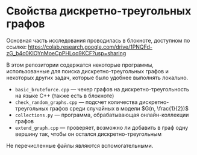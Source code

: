 # Свойства дискретно-треугольных графов

Основная часть исследования проводилась в блокноте, доступном по ссылке: https://colab.research.google.com/drive/1PNQFd-zG_b4c0KlOYnMoeCpPHLoo9KCF?usp=sharing

В этом репозитории содержатся некоторые программы, использованные для поиска дискретно-треугольных графов и некоторых других задач, которые было удобнее выполнять локально.

+ `basic_bruteforce.cpp` — чекер графов на дискретно-треугольность на языке C++ (также есть в блокноте)
+ `check_random_graphs.cpp` — подсчет количества дискретно-треугольных графов среди случайных в модели $G(n, \frac{1}{2})$
+ `collections.py` — программа, обрабатывающая онлайн-коллекции графов
+ `extend_graph.cpp` — проверяет, возможно ли добавить в граф одну вершину так, чтобы он остался дискретно-треугольным

Не перечисленные файлы являются вспомогательными.
